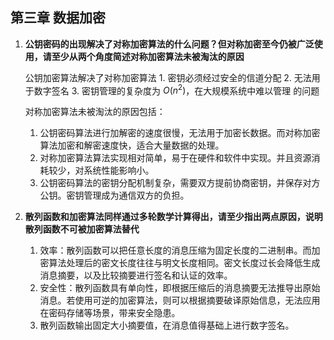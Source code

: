 ## 第三章 数据加密

1. **公钥密码的出现解决了对称加密算法的什么问题？但对称加密至今仍被广泛使用，请至少从两个角度简述对称加密算法未被淘汰的原因**

   公钥加密算法解决了对称加密算法 1. 密钥必须经过安全的信道分配  2. 无法用于数字签名  3. 密钥管理的复杂度为 $O(n^2)$，在大规模系统中难以管理  的问题

   对称加密算法未被淘汰的原因包括：

   1. 公钥密码算法进行加解密的速度很慢，无法用于加密长数据。而对称加密算法加密和解密速度快，适合大量数据的处理。
   2. 对称加密算法算法实现相对简单，易于在硬件和软件中实现。并且资源消耗较少，对系统性能影响小。
   3. 公钥密码算法的密钥分配机制复杂，需要双方提前协商密钥，并保存对方公钥。密钥管理成为通信双方的负担。

2. **散列函数和加密算法同样通过多轮数学计算得出，请至少指出两点原因，说明散列函数不可被加密算法替代**

   1. 效率：散列函数可以把任意长度的消息压缩为固定长度的二进制串。而加密算法处理后的密文长度往往与明文长度相同。密文长度过长会降低生成消息摘要，以及比较摘要进行签名和认证的效率。
   1. 安全性：散列函数具有单向性，即根据压缩后的消息摘要无法推导出原始消息。若使用可逆的加密算法，则可以根据摘要破译原始信息，无法应用在密码存储等场景，带来安全隐患。
   1. 散列函数输出固定大小摘要值，在消息值得基础上进行数字签名。